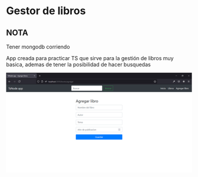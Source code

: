 # Gestor de libros

## NOTA
Tener mongodb corriendo

App creada para practicar TS que sirve para la gestión de libros muy basica, ademas de tener la posibilidad de hacer busquedas

![alt imagen](https://github.com/DuvanCorrea/Gestor_libros/blob/master/examples/Screenshot_1.png)
